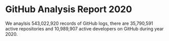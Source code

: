 # GitHub Analysis Report 2020

We anaylsis 543,022,920 records of GitHub logs, there are 35,790,591 active repositories and 10,989,907 active developers on GitHub during year 2020.
